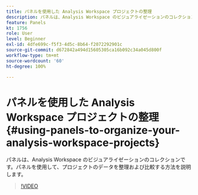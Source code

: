 ```yaml
---
title: パネルを使用した Analysis Workspace プロジェクトの整理
description: パネルは、Analysis Workspace のビジュアライゼーションのコレクションです。パネルを使用して、プロジェクトのデータを整理および比較する方法を説明します。
feature: Panels
kt: 1756
role: User
level: Beginner
exl-id: 4dfe699c-f5f3-4d5c-8b64-f2072292901c
source-git-commit: d672842a494d15605305ca16b092c34a045d800f
workflow-type: tm+mt
source-wordcount: '60'
ht-degree: 100%

---
```


# パネルを使用した Analysis Workspace プロジェクトの整理 {#using-panels-to-organize-your-analysis-workspace-projects}

パネルは、Analysis Workspace のビジュアライゼーションのコレクションです。パネルを使用して、プロジェクトのデータを整理および比較する方法を説明します。

>[!VIDEO](https://video.tv.adobe.com/v/23388/?quality=12&learn=on)
